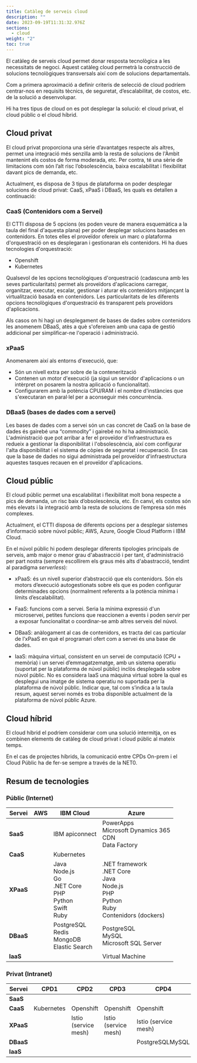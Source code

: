 ```yaml
---
title: Catàleg de serveis cloud
description: ""
date: 2023-09-19T11:31:32.976Z
sections:
  - cloud
weight: "2"
toc: true
---
```



El catàleg de serveis cloud permet donar resposta tecnològica a les necessitats de negoci. Aquest catàleg cloud permetrà la construcció de solucions tecnològiques transversals així com de solucions departamentals. 

Com a primera aproximació a definir criteris de selecció de cloud podríem centrar-nos en requisits tècnics, de seguretat, d’escalabilitat, de costos, etc. de la solució a desenvolupar.​​

Hi ha tres tipus de cloud on es pot desplegar la solució: el cloud privat, el cloud públic o el cloud híbrid.
​​
## ​Cloud privat

​El cloud privat proporciona una sèrie d’avantatges respecte als altres, permet una integració més senzilla amb la resta de solucions de l'Àmbit mantenint els costos de forma moderada, etc. Per contra, té una sèrie de limitacions com són l’alt risc l’obsolescència, baixa escalabilitat i flexibilitat davant pics de demanda, etc.  

Actualment, es disposa de 3 tipus de plataforma on poder desplegar solucions de cloud privat: CaaS, xPaaS i DBaaS, les quals es detallen a continuació:

### ​CaaS (Contenidors com a Servei)
El CTTI disposa de 5 opcions (es poden veure de manera esquemàtica a la taula del final d'aquesta plana) per poder desplegar solucions basades en contenidors. En totes elles el proveïdor ofereix un marc o plataforma d'orquestració on es desplegaran i gestionaran els contenidors. Hi ha dues tecnologies d'orquestració:

* ​Openshift
* Kubernetes

Qualsevol de les opcions tecnològiques d'orquestració (cadascuna amb les seves particularitats) permet als proveïdors d'aplicacions carregar, organitzar, executar, escalar, gestionar i aturar els contenidors mitjançant la virtualització basada en contenidors. Les particularitats de les diferents opcions tecnològiques d'orquestració és transparent pels proveïdors d'aplicacions.

Als casos on hi hagi un desplegament de bases de dades sobre contenidors les anomenem DBaaS, atès a què s'ofereixen amb una capa de gestió addicional per simplificar-ne l'operació i administració.

### xPaaS

​​​Anomenarem així als entorns d'execució, que:

* ​​Són un nivell extra per sobre de la contenerització
* ​Contenen un motor d'execució (ja sigui un servidor d'aplicacions o un intèrpret on posarem la nostra aplicació o funcionalitat).
* Configurarem amb la potència CPU/RAM i el nombre d'instàncies que s'executaran en paral·lel per a aconseguir més concurrència.

### DBaa​​S (bases de dades com a servei)

Les bases de dades com a servei són un cas concret de CaaS on la base de dades és gairebé una “commodity” i gairebé no hi ha administració. L'administració que pot arribar a fer el proveïdor d'infraestructura es redueix a gestionar la disponibilitat i l'obsolescència, així com configurar l'alta disponibilitat i el sistema de còpies de seguretat i recuperació. En cas que la base de dades no sigui administrada pel proveïdor d'infraestructura aquestes tasques recauen en el proveïdor d'aplicacions.


## ​Cloud públic​

El cloud públic permet una escalabilitat i flexibilitat molt bona respecte a pics de demanda, un risc baix d’obsolescència, etc. En canvi, els costos són més elevats i la integració amb la resta de solucions de l’empresa són més complexes.  

Actualment, el CTTI disposa de diferents opcions per a desplegar sistemes d’informació sobre núvol públic; AWS, Azure, Google Cloud Platform i IBM Cloud.

En el núvol públic hi podem desplegar diferents tipologies principals de serveis, amb major o menor grau d'abastracció i per tant, d'administració per part nostra (sempre escollirem els graus més alts d'abastracció, tendint al paradigma *serverless*):

* xPaaS: és un nivell superior d’abstracció que els contenidors. Són els motors d’execució autogestionats sobre els que es poden configurar determinades opcions (normalment referents a la potència mínima i límits d’escalabilitat).

* FaaS: funcions com a servei. Seria la mínima expressió d'un microservei, petites funcions que reaccionen a events i poden servir per a exposar funcionalitat o coordinar-se amb altres serveis del núvol.

* DBaaS: anàlogament al cas de contenidors, es tracta del cas particular de l’xPaaS en què el programari ofert com a servei és una base de dades.

* IaaS: màquina virtual, consistent en un servei de computació (CPU + memòria) i un servei d’emmagatzematge, amb un sistema operatiu (suportat per la plataforma de núvol públic) inclòs desplegada sobre núvol públic. No es considera IaaS una màquina virtual sobre la qual es desplegui una imatge de sistema operatiu no suportada per la plataforma de núvol públic. Indicar que, tal com s’indica a la taula resum, aquest servei només es troba disponible actualment de la plataforma de núvol públic Azure​.​​


## Cloud híbrid

El cloud híbrid el podríem considerar com una solució intermitja, on es combinen elements de catàleg de cloud privat i cloud públic al mateix temps. 

En el cas de projectes híbrids, la comunicació entre CPDs On-prem i el Cloud Públic ha de fer-se sempre a través de la NET0.

## Resum de tecnologies

<style>
    table{width: 100%}
</style>

### Públic (Internet)​​

| **​Servei** | **​AWS​** | **IBM Cloud​**                           | **​Azure**                                                               |
|-------------|-----------|------------------------------------------|--------------------------------------------------------------------------|
| **​SaaS**   | ​         | ​IBM apiconnect                          | PowerApps <br>Microsoft Dynamics 365<br> CDN<br>Data Factory​                          |
| **​CaaS**   | ​         | ​Kubernetes                              | ​                                                                        |
| **​XPaaS**  |           | Java<br> Node.js<br> Go<br> .NET Core<br> PHP<br> Python<br> Swift<br> Ruby | .NET framework<br> .NET Core<br> Java<br> Node.js<br> PHP<br> Python<br> Ruby<br> Contenidors (dockers)​​​​ |
| **​DBaaS**  | ​         | PostgreSQL<br> Redis<br> MongoDB<br> Elastic Search​    | ​PostgreSQL<br> MySQL<br> Microsoft SQL Server                                     |
| **​IaaS**   |           | ​​​                                      | ​Virtual Machine                                                         |

### Privat (Intranet)​

| **Servei** | **​CPD1**   | **​CPD2**             | **CPD3**              | **CPD4**              |
|------------|-------------|-----------------------|-----------------------|-----------------------|
| **​SaaS**  | ​           | ​                     | ​                     | ​                     |
| **​CaaS**  | ​Kubernetes | ​​​Openshift          | ​Openshift            | Openshift​            |
| **​XPaaS** | ​           | ​Istio (service mesh) | ​Istio (service mesh) | ​Istio (service mesh) |
| **​DBaaS** | ​           | ​                     | ​                     | ​​PostgreSQLMySQL     |
| **​IaaS**  | ​           | ​                     | ​                     | ​​                    |

